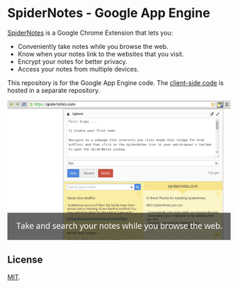 SpiderNotes - Google App Engine
===============================

[SpiderNotes][download] is a Google Chrome Extension that lets you:

* Conveniently take notes while you browse the web.
* Know when your notes link to the websites that you visit.
* Encrypt your notes for better privacy.
* Access your notes from multiple devices.

This repository is for the Google App Engine code. The [client-side code][spidernotes-chrome] is hosted in a separate repository.

![Screenshot][screenshot-image]

## License

[MIT][license].

[download]: https://chrome.google.com/webstore/detail/spidernotes/mgghkmeinhhcldkigpioebfjfghdeofl
[license]: /LICENSE
[screenshot-image]: https://raw.githubusercontent.com/andornaut/spidernotes-chrome/master/resources/screenshot-0.png
[spidernotes-chrome]: https://github.com/andornaut/spidernotes-chrome